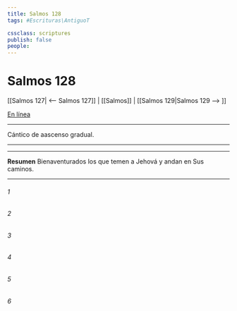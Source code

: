 ```yaml
---
title: Salmos 128
tags: #Escrituras\AntiguoT

cssclass: scriptures
publish: false
people:
---
```


# Salmos 128
[[Salmos 127| <-- Salmos 127]] | [[Salmos]] | [[Salmos 129|Salmos 129 --> ]]

[En línea](https://churchofjesuschrist.org/study/scriptures/ot/ps/128?lang=spa)

---
Cántico de aascenso gradual.

---

---
__Resumen__
Bienaventurados los que temen a Jehová y andan en Sus caminos.

---
###### 1 


###### 2 


###### 3 


###### 4 


###### 5 


###### 6 


